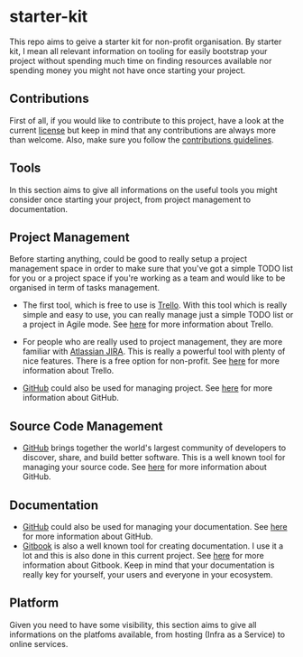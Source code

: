 # starter-kit

This repo aims to geive a starter kit for non-profit organisation. By starter kit, I mean all relevant information on tooling for easily bootstrap your project without spending much time on finding resources available nor spending money you might not have once starting your project.

## Contributions

First of all, if you would like to contribute to this project, have a look at the current [license](./LICENSE) but keep in mind that any contributions are always more than welcome. Also, make sure you follow the [contributions guidelines](./CONTRIBUTING.md).

## Tools

In this section aims to give all informations on the useful tools you might consider once starting your project, from project management to documentation.

## Project Management

Before starting anything, could be good to really setup a project management space in order to make sure that you've got a simple TODO list for you or a project space if you're working as a team and would like to be organised in term of tasks management.

- The first tool, which is free to use is [Trello](https://trello.com/). With this tool which is really simple and easy to use, you can really manage just a simple TODO list or a project in Agile mode. See [here](./project_management/trello.md) for more information about Trello.

- For people who are really used to project management, they are more familiar with [Atlassian JIRA](https://www.atlassian.com/software/jira). This is really a powerful tool with plenty of nice features. There is a free option for non-profit. See [here](./project_management/jira.md) for more information about Trello.

- [GitHub](https://github.com/) could also be used for managing project. See [here](./scm/github.md#Managing%20project) for more information about GitHub.

## Source Code Management

- [GitHub](https://github.com/) brings together the world's largest community of developers to discover, share, and build better software. This is a well known tool for managing your source code. See [here](./scm/github.md) for more information about GitHub.

## Documentation

- [GitHub](https://github.com/) could also be used for managing your documentation. See [here](./scm/github.md#Creating%20documentation) for more information about GitHub.
- [Gitbook](https://www.gitbook.com/) is also a well known tool for creating documentation. I use it a lot and this is also done in this current project. See [here](./documentation/gitbook.md) for more information about Gitbook. Keep in mind that your documentation is really key for yourself, your users and everyone in your ecosystem.

## Platform

Given you need to have some visibility, this section aims to give all informations on the platfoms available, from hosting (Infra as a Service) to online services.